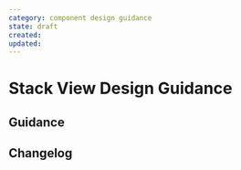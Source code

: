 ```yaml
---
category: component design guidance
state: draft
created: 
updated: 
---
```


# Stack View Design Guidance

## Guidance

## Changelog
